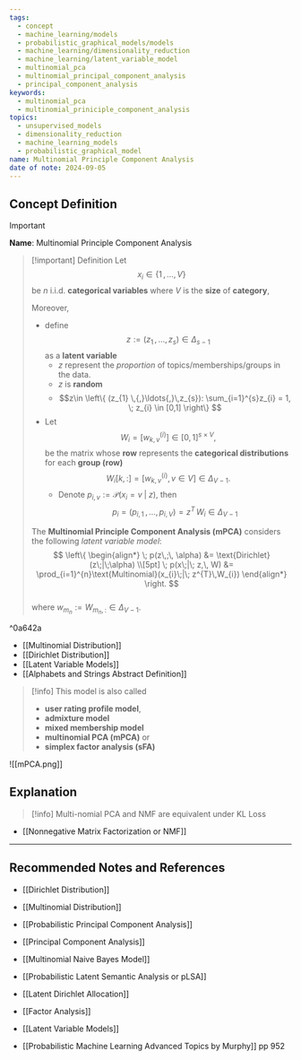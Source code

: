 ```yaml
---
tags:
  - concept
  - machine_learning/models
  - probabilistic_graphical_models/models
  - machine_learning/dimensionality_reduction
  - machine_learning/latent_variable_model
  - multinomial_pca
  - multinomial_principal_component_analysis
  - principal_component_analysis
keywords:
  - multinomial_pca
  - multinomial_priniciple_component_analysis
topics:
  - unsupervised_models
  - dimensionality_reduction
  - machine_learning_models
  - probabilistic_graphical_model
name: Multinomial Principle Component Analysis
date of note: 2024-09-05
---
```


## Concept Definition

>[!important]
>**Name**: Multinomial Principle Component Analysis

>[!important] Definition
>Let $$x_{i}  \in \{ 1 \,{,}\ldots{,}\, V\}$$ be $n$ i.i.d. **categorical variables** where $V$ is the **size** of **category**, 
> 
>Moreover, 
>- define $$z := ( z_{1} \,{,}\ldots{,}\, z_{s} ) \in \Delta_{s-1}$$ as a **latent variable** 
>	- $z$ represent the *proportion* of topics/memberships/groups in the data.  
>	- $z$ is **random**
>	- $$z\in \left\{ (z_{1} \,{,}\ldots{,}\,z_{s}): \sum_{i=1}^{s}z_{i} = 1, \; z_{i} \in [0,1] \right\} $$
>- Let $$W_{i} = [w_{k,v}^{(i)}]\in [0,1]^{s \times V},$$ be the matrix whose **row** represents the **categorical distributions** for each **group (row)** $$W_{i}[k,:] = [w_{k,v}^{(i)}, v\in V] \in \Delta_{V-1}.$$
>	- Denote $p_{i,v} := \mathcal{P}\left(x_{i} = v \;|\; z\right)$, then  $$p_{i} = (p_{i,1} \,{,}\ldots{,}\,p_{i,V}) = z^{T}\,W_{i} \in \Delta_{V-1}$$
>  
>  
>The **Multinomial Principle Component Analysis (mPCA)** considers the following *latent variable model*:
>$$
>\left\{
>\begin{align*}
> \; p(z\,;\, \alpha) &= \text{Dirichlet}(z\;|\;\alpha) \\[5pt]
> \; p(x\;|\; z,\, W) &=  \prod_{i=1}^{n}\text{Multinomial}(x_{i}\;|\; z^{T}\,W_{i})
>\end{align*}
>\right.
>$$  
>where $w_{m_{n}}  := W_{m_{n}, :} \in \Delta_{V-1}$.
>

^0a642a

- [[Multinomial Distribution]]
- [[Dirichlet Distribution]]
- [[Latent Variable Models]]
- [[Alphabets and Strings Abstract Definition]]


>[!info]
>This model is also called 
>- **user rating profile model**, 
>- **admixture model** 
>- **mixed membership model**  
>- **multinomial PCA (mPCA)** or 
>- **simplex factor analysis (sFA)**

![[mPCA.png]]



## Explanation

>[!info]
>Multi-nomial PCA and NMF are equivalent under KL Loss

- [[Nonnegative Matrix Factorization or NMF]]


-----------
##  Recommended Notes and References


- [[Dirichlet Distribution]]
- [[Multinomial Distribution]]
- [[Probabilistic Principal Component Analysis]]
- [[Principal Component Analysis]]


- [[Multinomial Naive Bayes Model]]
- [[Probabilistic Latent Semantic Analysis or pLSA]]
- [[Latent Dirichlet Allocation]]
- [[Factor Analysis]]
- [[Latent Variable Models]]


- [[Probabilistic Machine Learning Advanced Topics by Murphy]] pp 952